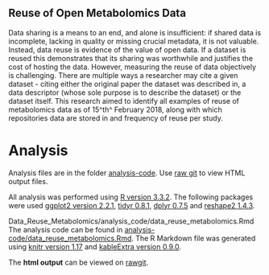 ##  Reuse of Open Metabolomics Data

Data sharing is a means to an end, and alone is insufficient: if shared data is incomplete, lacking in quality or missing crucial metadata, it is not valuable. Instead, data reuse is evidence of the value of open data. If a dataset is reused this demonstrates that its sharing was worthwhile and justifies the cost of hosting the data. However, measuring the reuse of data objectively is challenging. There are multiple ways a researcher may cite a given dataset - citing either the original paper the dataset was described in, a data descriptor (whose sole purpose is to describe the dataset) or the dataset itself. This research aimed to identify all examples of reuse of metabolomics data as of 15^th^ February 2018, along with which repositories data are stored in and frequency of reuse per study.

# Analysis

Analysis files are in the folder [analysis-code](https://github.com/RASpicer/Data_Reuse_Metabolomics/tree/master/analysis_code). Use [raw git](https://rawgit.com/) to view HTML output files.

All analysis was performed using [R version 3.3.2](https://cran.r-project.org/). The following packages were used [ggplot2 version 2.2.1](https://cran.r-project.org/web/packages/ggplot2/index.html), [tidyr 0.8.1](https://cran.r-project.org/web/packages/tidyr/index.html), [dplyr 0.7.5](https://cran.r-project.org/web/packages/dplyr/index.html) and [reshape2 1.4.3](https://cran.r-project.org/web/packages/reshape2/index.html).
 

Data_Reuse_Metabolomics/analysis_code/data_reuse_metabolomics.Rmd
The analysis code can be found in [analysis-code/data_reuse_metabolomics.Rmd](https://github.com/RASpicer/Data_Reuse_Metabolomics/tree/master/analysis_code/data_reuse_metabolomics.Rmd). The R Markdown file was generated using [knitr version 1.17](https://cran.r-project.org/web/packages/knitr/index.html) and [kableExtra version 0.9.0](https://cran.r-project.org/web/packages/kableExtra/index.html). 

The <b>html output</b> can be viewed on [rawgit](https://cdn.rawgit.com/RASpicer/Data_Reuse_Metabolomics/40fc77b0/analysis_code/data_reuse_metabolomics.html).
 
